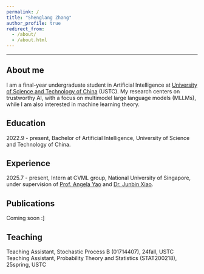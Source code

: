 ```yaml
---
permalink: /
title: "Shenglang Zhang"
author_profile: true
redirect_from: 
  - /about/
  - /about.html
---
```


---
## About me

I am a final-year undergraduate student in Artificial Intelligence at [University of Science and Technology of China](https://en.ustc.edu.cn/) (USTC). My research centers on trustworthy AI, with a focus on multimodel large language models (MLLMs), while I am also interested in machine learning theory.

## Education

2022.9 - present, Bachelor of Artificial Intelligence, University of Science and Technology of China.

## Experience

2025.7 - present, Intern at CVML group, National University of Singapore, under supervision of [Prof. Angela Yao](https://www.comp.nus.edu.sg/~ayao/) and [Dr. Junbin Xiao](https://doc-doc.github.io/cv/).

## Publications

Coming soon :]

## Teaching

Teaching Assistant, Stochastic Process B (01714407), 24fall, USTC
Teaching Assistant, Probability Theory and Statistics (STAT200218), 25spring, USTC

